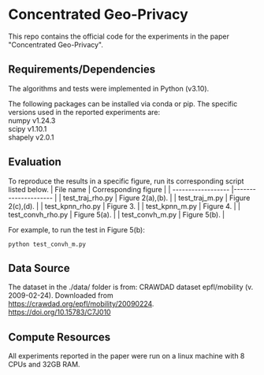 # Concentrated Geo-Privacy
This repo contains the official code for the experiments in the paper "Concentrated Geo-Privacy".

## Requirements/Dependencies
The algorithms and tests were implemented in Python (v3.10).

The following packages can be installed via conda or pip. The specific versions used in the reported experiments are:<br/>
numpy v1.24.3 <br/>
scipy v1.10.1 <br/>
shapely v2.0.1 <br/>

## Evaluation
To reproduce the results in a specific figure, run its corresponding script listed below.
| File name          | Corresponding figure | 
| ------------------ |--------------------- |
| test_traj_rho.py       | Figure 2(a),(b).            |
| test_traj_m.py         | Figure 2(c),(d).            |
| test_kpnn_rho.py       | Figure 3.                   |
| test_kpnn_m.py         | Figure 4.                   |
| test_convh_rho.py      | Figure 5(a).                |
| test_convh_m.py        | Figure 5(b).                |

For example, to run the test in Figure 5(b):
```test
python test_convh_m.py
```
## Data Source
The dataset in the ./data/ folder is from: 
CRAWDAD dataset epfl/mobility (v. 2009-02-24). Downloaded from https://crawdad.org/epfl/mobility/20090224. https://doi.org/10.15783/C7J010

## Compute Resources
All experiments reported in the paper were run on a linux machine with 8 CPUs and 32GB RAM. <br/>
